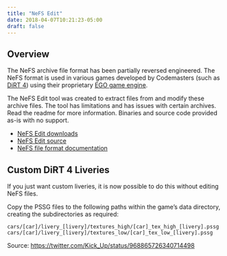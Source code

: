 ```yaml
---
title: "NeFS Edit"
date: 2018-04-07T10:21:23-05:00
draft: false
---
```


## Overview

The NeFS archive file format has been partially reversed engineered. The NeFS format is used in various games developed by Codemasters (such as [DiRT 4](https://www.dirt4game.com/)) using their proprietary [EGO game engine](https://en.wikipedia.org/wiki/EGO_(game_engine)).

The NeFS Edit tool was created to extract files from and modify these archive files. The tool has limitations and has issues with certain archives. Read the readme for more information. Binaries and source code provided as-is with no support.

- [NeFS Edit downloads](https://github.com/victorbush/ego.nefsedit/releases)
- [NeFS Edit source](https://github.com/victorbush/ego.nefsedit)
- [NeFS file format documentation](https://github.com/victorbush/ego.nefsedit/wiki)

## Custom DiRT 4 Liveries
If you just want custom liveries, it is now possible to do this without editing NeFS files.

Copy the PSSG files to the following paths within the game’s data directory, creating the subdirectories as required:

```
cars/[car]/livery_[livery]/textures_high/[car]_tex_high_[livery].pssg
cars/[car]/livery_[livery]/textures_low/[car]_tex_low_[livery].pssg
```

Source: https://twitter.com/Kick_Up/status/968865726340714498